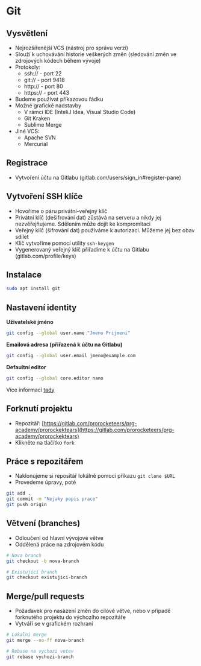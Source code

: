 # Git

## Vysvětlení

- Nejrozšířenější VCS (nástroj pro správu verzí)
- Slouží k uchovávání historie veškerých změn (sledování změn ve zdrojových kódech během vývoje)
- Protokoly:
  - ssh:// - port 22
  - git:// - port 9418
  - http:// - port 80
  - https:// - port 443
- Budeme používat příkazovou řádku
- Možné grafické nadstavby
  - V rámci IDE (InteliJ Idea, Visual Studio Code)
  - Git Kraken
  - Sublime Merge
- Jiné VCS:
  - Apache SVN
  - Mercurial

## Registrace

- Vytvoření účtu na Gitlabu (gitlab.com/users/sign_in#register-pane)

## Vytvoření SSH klíče

- Hovoříme o páru privátní-veřejný klíč
- Privátní klíč (dešifrování dat) zůstává na serveru a nikdy jej nezvěřejňujeme. Sdělením může dojít ke kompromitaci
- Veřejný klíč (šifrování dat) používáme k autorizaci. Můžeme jej bez obav sdílet
- Klíč vytvoříme pomocí utility `ssh-keygen`
- Vygenerovaný veřejný klíč přiřadíme k účtu na Gitlabu (gitlab.com/profile/keys)

## Instalace

```bash
sudo apt install git
```

## Nastavení identity

**Uživatelské jméno**

```bash
git config --global user.name "Jmeno Prijmeni"
```

**Emailová adresa (přiřazená k účtu na Gitlabu)**

```bash
git config --global user.email jmeno@example.com
```

**Defaultní editor**

```bash
git config --global core.editor nano
```

Více informací [tady](https://git-scm.com/book/en/v2/Getting-Started-First-Time-Git-Setup)

## Forknutí projektu

- Repozitář: [https://gitlab.com/prorocketeers/prg-academy/prorockektears](https://gitlab.com/prorocketeers/prg-academy/prorockektears)
- Klikněte na tlačítko `fork`

## Práce s repozitářem

- Naklonujeme si repositář lokálně pomocí příkazu `git clone $URL`
- Provedeme úpravy, poté

```bash
git add .
git commit -m "Nejaky popis prace"
git push origin
```

## Větvení (branches)

- Odloučení od hlavní vývojové větve
- Oddělená práce na zdrojovém kódu

```bash
# Nova branch
git checkout -b nova-branch

# Existující branch
git checkout existujici-branch
```

## Merge/pull requests

- Požadavek pro nasazení změn do cílové větve, nebo v případě forknutého projektu do výchozího repozitáře
- Vytváří se v grafickém rozhraní

```bash
# Lokalni merge
git merge --no-ff nova-branch

# Rebase na vychozi vetev
git rebase vychozi-branch
```
